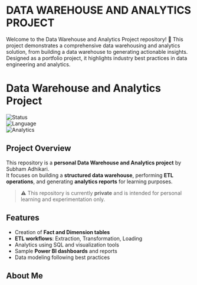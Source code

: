 # DATA WAREHOUSE AND ANALYTICS PROJECT

Welcome to the Data Warehouse and Analytics Project repository! 🚀
This project demonstrates a comprehensive data warehousing and analytics solution, from building a data warehouse to generating actionable insights. Designed as a portfolio project, it highlights industry best practices in data engineering and analytics.

# Data Warehouse and Analytics Project

![Status](https://img.shields.io/badge/status-private-red)  
![Language](https://img.shields.io/badge/language-MS_SQL-blue)  
![Analytics](https://img.shields.io/badge/analytics-PowerBI-green)  

## Project Overview
This repository is a **personal Data Warehouse and Analytics project** by Subham Adhikari.  
It focuses on building a **structured data warehouse**, performing **ETL operations**, and generating **analytics reports** for learning purposes.

> ⚠️ This repository is currently **private** and is intended for personal learning and experimentation only.  

## Features
- Creation of **Fact and Dimension tables**  
- **ETL workflows**: Extraction, Transformation, Loading  
- Analytics using SQL and visualization tools  
- Sample **Power BI dashboards** and reports  
- Data modeling following best practices  

## About Me
